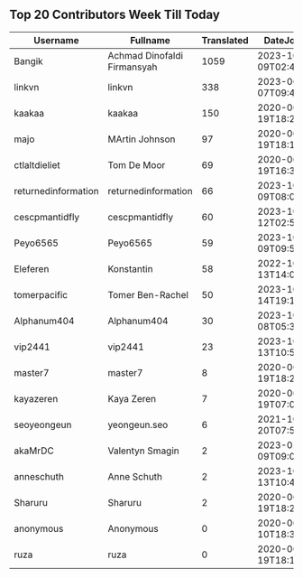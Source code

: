 ## Top 20 Contributors Week Till Today ##
|Username|Fullname|Translated|DateJoined|Language|
|--------|--------|----------|----------|-------|
|Bangik|Achmad Dinofaldi Firmansyah|1059|2023-10-09T02:40:35.|id|
|linkvn|linkvn|338|2023-06-07T09:42:36.|vi|
|kaakaa|kaakaa|150|2020-06-19T18:20:26Z|ja|
|majo|MArtin Johnson|97|2020-06-19T18:19:45Z|sv|
|ctlaltdieliet|Tom De Moor|69|2020-06-19T16:30:47Z|nl|
|returnedinformation|returnedinformation|66|2023-10-09T08:02:47.|sr|
|cescpmantidfly|cescpmantidfly|60|2023-10-12T02:56:54.|vi|
|Peyo6565|Peyo6565|59|2023-10-09T09:50:18.|fr|
|Eleferen|Konstantin|58|2022-10-13T14:04:24Z|ru|
|tomerpacific|Tomer Ben-Rachel|50|2023-10-14T19:17:54.|he|
|Alphanum404|Alphanum404|30|2023-10-08T05:37:39.||
|vip2441|vip2441|23|2023-10-13T10:53:26.|cs|
|master7|master7|8|2020-06-19T18:20:39.|pl|
|kayazeren|Kaya Zeren|7|2020-06-19T07:05:24Z|tr|
|seoyeongeun|yeongeun.seo|6|2021-10-20T07:53:01.|ko|
|akaMrDC|Valentyn Smagin|2|2023-02-09T09:06:21.|uk|
|anneschuth|Anne Schuth|2|2023-10-13T10:48:28.||
|Sharuru|Sharuru|2|2020-06-19T18:20:22.|zh_Hans|
|anonymous|Anonymous|0|2020-06-10T18:34:14.||
|ruza|ruza|0|2020-06-19T18:18:57.||
